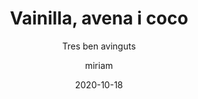 ---
author: miriam
date: 2020-10-18
published: true
title: Vainilla, avena i coco
subtitle: Tres ben avinguts 
description: Galeta de vainilla amb flocs d'avena i coco.
image: /uploads/avena.png
price: 1.5
---